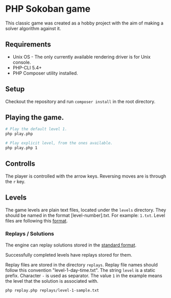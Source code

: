 # PHP Sokoban game

This classic game was created as a hobby project with the aim of making a solver
algorithm against it.

## Requirements
 - Unix OS - The only currently available rendering driver is for Unix console.
 - PHP-CLI 5.4+
 - PHP Composer utility installed.

## Setup

Checkout the repository and run ```composer install``` in the root directory.

## Playing the game.

```sh
# Play the default level 1.
php play.php 

# Play explicit level, from the ones available.
php play.php 1

```

## Controlls

The player is controlled with the arrow keys. Reversing moves are is through
the ```r``` key.

## Levels

The game levels are plain text files, located under the ```levels``` directory.
They should be named in the format [level-number].txt. For example: ```1.txt```.
Level files are following this [format](http://sokobano.de/wiki/index.php?title=Level_format#Level).

### Replays / Solutions

The engine can replay solutions stored in the [standard format](http://sokobano.de/wiki/index.php?title=Level_format#Solution).

Successfully completed levels have replays stored for them.

Replay files are stored in the directory ```replays```. Replay file names
should follow this convention "level-1-day-time.txt". The string `level` is a
static prefix. Character `-` is used as separator. The value `1` in the example
means the level that the solution is associated with.

```sh
php replay.php replays/level-1-sample.txt
```
